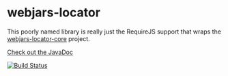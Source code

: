 webjars-locator
===============

This poorly named library is really just the RequireJS support that wraps the [webjars-locator-core](https://github.com/webjars/webjars-locator-core) project.

[Check out the JavaDoc](https://javadoccentral.herokuapp.com/org.webjars/webjars-locator/latest)

[![Build Status](https://travis-ci.org/webjars/webjars-locator.svg?branch=master)](https://travis-ci.org/webjars/webjars-locator)
